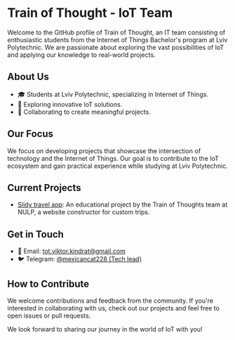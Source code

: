 # Train of Thought - IoT Team


Welcome to the GitHub profile of Train of Thought, an IT team consisting of enthusiastic students from the Internet of Things Bachelor's program at Lviv Polytechnic. We are passionate about exploring the vast possibilities of IoT and applying our knowledge to real-world projects.

## About Us

- 🎓 Students at Lviv Polytechnic, specializing in Internet of Things.
- 🚀 Exploring innovative IoT solutions.
- 👥 Collaborating to create meaningful projects.

## Our Focus

We focus on developing projects that showcase the intersection of technology and the Internet of Things. Our goal is to contribute to the IoT ecosystem and gain practical experience while studying at Lviv Polytechnic.

## Current Projects

- [Slidy travel app](https://github.com/Train-of-thoughts/slidy-app): An educational project by the Train of Thoughts team at NULP, a website constructor for custom trips.

## Get in Touch

- 📧 Email: tot.viktor.kindrat@gmail.com
- 🐦 Telegram: [@mexicancat228 (Tech lead)](https://mexicancat228.t.me)

## How to Contribute

We welcome contributions and feedback from the community. If you're interested in collaborating with us, check out our projects and feel free to open issues or pull requests.


We look forward to sharing our journey in the world of IoT with you!

